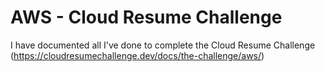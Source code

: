 # AWS - Cloud Resume Challenge

I have documented all I've done to complete the Cloud Resume Challenge (https://cloudresumechallenge.dev/docs/the-challenge/aws/)
